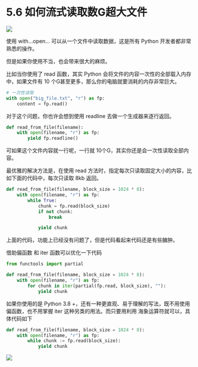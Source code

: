 # 5.6 如何流式读取数G超大文件
![](http://image.iswbm.com/20200804124133.png)

使用 with...open... 可以从一个文件中读取数据，这是所有 Python 开发者都非常熟悉的操作。

但是如果你使用不当，也会带来很大的麻烦。

比如当你使用了 read 函数，其实 Python 会将文件的内容一次性的全部载入内存中，如果文件有 10 个G甚至更多，那么你的电脑就要消耗的内存非常巨大。

```python
# 一次性读取
with open("big_file.txt", "r") as fp:
    content = fp.read()
```

对于这个问题，你也许会想到使用 readline 去做一个生成器来逐行返回。

```python
def read_from_file(filename):
    with open(filename, "r") as fp:
        yield fp.readline()
```

可如果这个文件内容就一行呢，一行就 10个G，其实你还是会一次性读取全部内容。

最优雅的解决方法是，在使用 read 方法时，指定每次只读取固定大小的内容，比如下面的代码中，每次只读取 8kb 返回。

```python
def read_from_file(filename, block_size = 1024 * 8):
    with open(filename, "r") as fp:
        while True:
            chunk = fp.read(block_size)
            if not chunk:
                break

            yield chunk
```

上面的代码，功能上已经没有问题了，但是代码看起来代码还是有些臃肿。

 借助偏函数 和 iter 函数可以优化一下代码

```python
from functools import partial

def read_from_file(filename, block_size = 1024 * 8):
    with open(filename, "r") as fp:
        for chunk in iter(partial(fp.read, block_size), ""):
            yield chunk
```

如果你使用的是 Python 3.8 +，还有一种更直观、易于理解的写法，既不用使用偏函数，也不用掌握 iter 这种另类的用法。而只要用利用 海象运算符就可以，具体代码如下

```python
def read_from_file(filename, block_size = 1024 * 8):
    with open(filename, "r") as fp:
        while chunk := fp.read(block_size):
            yield chunk
```



![](http://image.iswbm.com/20200607174235.png)
